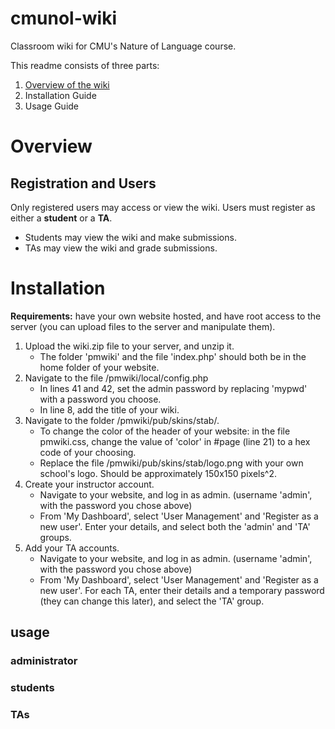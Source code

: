 # cmunol-wiki
Classroom wiki for CMU's Nature of Language course. 

This readme consists of three parts:
1. [Overview of the wiki](/cmunol-wiki#Overview)
2. Installation Guide
3. Usage Guide

# Overview
## Registration and Users

Only registered users may access or view the wiki. Users must register as either a **student** or a **TA**.
- Students may view the wiki and make submissions.
- TAs may view the wiki and grade submissions.



# Installation

**Requirements:** have your own website hosted, and have root access to the server (you can upload files to the server and manipulate them).

1. Upload the wiki.zip file to your server, and unzip it. 
    * The folder 'pmwiki' and the file 'index.php' should both be in the home folder of your website.
2. Navigate to the file /pmwiki/local/config.php
    * In lines 41 and 42, set the admin password by replacing 'mypwd' with a password you choose. 
    * In line 8, add the title of your wiki. 
3. Navigate to the folder /pmwiki/pub/skins/stab/.
    * To change the color of the header of your website: in the file pmwiki.css, change the value of 'color' in #page (line 21) to a hex code of your choosing.
    * Replace the file /pmwiki/pub/skins/stab/logo.png with your own school's logo. Should be approximately 150x150 pixels^2. 
4. Create your instructor account.
    * Navigate to your website, and log in as admin. (username 'admin', with the password you chose above)
    * From 'My Dashboard', select 'User Management' and 'Register as a new user'. Enter your details, and select both the 'admin' and 'TA' groups.
5. Add your TA accounts.
    * Navigate to your website, and log in as admin. (username 'admin', with the password you chose above)
    * From 'My Dashboard', select 'User Management' and 'Register as a new user'. For each TA, enter their details and a temporary password (they can change this later), and select the 'TA' group.

## usage
### administrator
### students
### TAs
